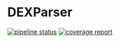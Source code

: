# DEXParser

[![pipeline status](http://dex-kwm.cf/icddex/parser-environment/badges/master/pipeline.svg)](http://dex-kwm.cf/icddex/parser-environment/commits/master) [![coverage report](http://dex-kwm.cf/icddex/parser-environment/badges/master/coverage.svg)](http://dex-kwm.cf/icddex/parser-environment/commits/master)